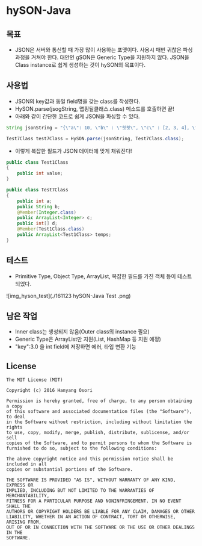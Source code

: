 # hySON-Java
## 목표
* JSON은 서버와 통신할 때 가장 많이 사용하는 포맷이다. 사용시 매번 귀찮은 파싱과정을 거쳐야 한다. 대안인 gSON은 Generic Type을 지원하지 않다. JSON을 Class instance로 쉽게 생성하는 것이 hySON의 목표이다.

## 사용법
* JSON의 key값과 동일 field명을 갖는 class를 작성한다.
* HySON.parse(jsogString, 맵핑될클래스.class) 메소드를 호출하면 끝!
* 아래와 같이 간단한 코드로 쉽게 JSON을 파싱할 수 있다.

```java
String jsonString = "{\"a\": 10, \"b\" : \"횟횟\", \"c\" : [2, 3, 4], \"d\": [5, 6], \"temps\":[{\"value\": 20}]}";

Test7Class test7Class = HySON.parse(jsonString, Test7Class.class);
```

* 이렇게 복잡한 필드가 JSON 데이터에 맞게 채워진다!

```java
public class Test1Class
{
	public int value;
}

public class Test7Class
{
	public int a;
	public String b;
	@Member(Integer.class)
	public ArrayList<Integer> c;
	public int[] d;
	@Member(Test1Class.class)
	public ArrayList<Test1Class> temps;
}
```

## 테스트

* Primitive Type, Object Type, ArrayList, 복잡한 필드를 가진 객체 등이 테스트 되었다.

![img_hyson_test](./161123 hySON-Java Test .png)


## 남은 작업
* Inner class는 생성되지 않음(Outer class의 instance 필요)
* Generic Type은 ArrayList만 지원(List, HashMap 등 지원 예정)
* "key":3.0 을 int field에 저장하면 에러, 타입 변환 기능

## License
```
The MIT License (MIT)

Copyright (c) 2016 Hanyang Osori

Permission is hereby granted, free of charge, to any person obtaining a copy
of this software and associated documentation files (the "Software"), to deal
in the Software without restriction, including without limitation the rights
to use, copy, modify, merge, publish, distribute, sublicense, and/or sell
copies of the Software, and to permit persons to whom the Software is
furnished to do so, subject to the following conditions:

The above copyright notice and this permission notice shall be included in all
copies or substantial portions of the Software.

THE SOFTWARE IS PROVIDED "AS IS", WITHOUT WARRANTY OF ANY KIND, EXPRESS OR
IMPLIED, INCLUDING BUT NOT LIMITED TO THE WARRANTIES OF MERCHANTABILITY,
FITNESS FOR A PARTICULAR PURPOSE AND NONINFRINGEMENT. IN NO EVENT SHALL THE
AUTHORS OR COPYRIGHT HOLDERS BE LIABLE FOR ANY CLAIM, DAMAGES OR OTHER
LIABILITY, WHETHER IN AN ACTION OF CONTRACT, TORT OR OTHERWISE, ARISING FROM,
OUT OF OR IN CONNECTION WITH THE SOFTWARE OR THE USE OR OTHER DEALINGS IN THE
SOFTWARE.
```
